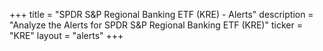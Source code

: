 +++
title = "SPDR S&P Regional Banking ETF (KRE) - Alerts"
description = "Analyze the Alerts for SPDR S&P Regional Banking ETF (KRE)"
ticker = "KRE"
layout = "alerts"
+++

